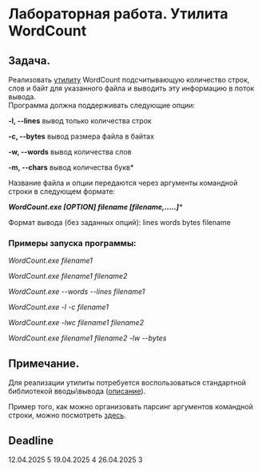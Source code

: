 # Лабораторная работа. Утилита WordCount

## Задача.	

Реализовать [утилиту](https://ru.wikipedia.org/wiki/%D0%A3%D1%82%D0%B8%D0%BB%D0%B8%D1%82%D0%B0) WordCount подсчитывающую количество строк, слов и байт для указанного файла и выводить эту информацию в поток вывода. 	
Программа должна поддерживать следующие опции:

**-l, --lines**    вывод только количества строк

**-c, --bytes**    вывод размера файла в байтах

**-w, --words**    вывод количества слов

**-m, --chars**     вывод количества букв*


Название файла и опции передаются через аргументы командной строки в следующем формате:

_**WordCount.exe [OPTION] filename [filename,.....]***_

Формат вывода (без заданных опций):
  lines words bytes filename
  
### Примеры запуска программы:
_WordCount.exe filename1_
 
_WordCount.exe filename1 filename2_

_WordCount.exe --words --lines filename1_

_WordCount.exe -l -c filename1_
 
_WordCount.exe -lwc filename1 filename2_

_WordCount.exe  filename1 filename2 -lw --bytes_ 

## Примечание.
Для реализации утилиты потребуется воспользоваться стандартной библиотекой вводы\вывода ([описание](https://en.cppreference.com/w/cpp/io/basic_ifstream)).

Пример того, как можно организовать  парсинг аргументов командной строки, можно посмотреть [здесь](http://www.cplusplus.com/articles/DEN36Up4/).
 
## Deadline
12.04.2025	5
19.04.2025	4
26.04.2025	3

